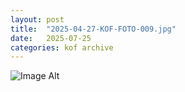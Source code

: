```yaml
---
layout:	post
title:	"2025-04-27-KOF-FOTO-009.jpg"
date:	2025-07-25
categories:	kof archive
---
```


![Image Alt](https://k0f.github.io/assets/2025-04-27-KOF-FOTO-009.jpg)